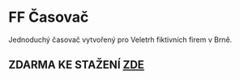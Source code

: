 ﻿# FF Časovač

Jednoduchý časovač vytvořený pro Veletrh fiktivních firem v Brně.

## ZDARMA KE STAŽENÍ [ZDE](https://www.microsoft.com/store/apps/9n2kkzgfn9ks)
